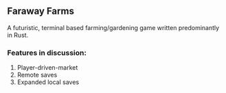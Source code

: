 ## Faraway Farms

A futuristic, terminal based farming/gardening game written predominantly in Rust.

### Features in discussion:
1. Player-driven-market
2. Remote saves
3. Expanded local saves
